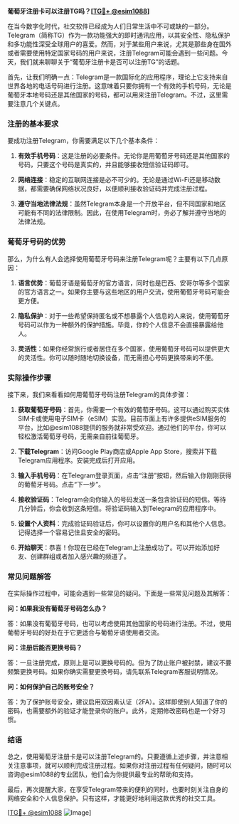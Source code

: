 **葡萄牙注册卡可以注册TG吗？[[TG💪+ @esim1088](https://t.me/s/esim1088)]**

在当今数字化时代，社交软件已经成为人们日常生活中不可或缺的一部分。Telegram（简称TG）作为一款功能强大的即时通讯应用，以其安全性、隐私保护和多功能性深受全球用户的喜爱。然而，对于某些用户来说，尤其是那些身在国外或者需要使用特定国家号码的用户来说，注册Telegram可能会遇到一些问题。今天，我们就来聊聊关于“葡萄牙注册卡是否可以注册TG”的话题。

首先，让我们明确一点：Telegram是一款国际化的应用程序，理论上它支持来自世界各地的电话号码进行注册。这意味着只要你拥有一个有效的手机号码，无论是葡萄牙本地号码还是其他国家的号码，都可以用来注册Telegram。不过，这里需要注意几个关键点。

### 注册的基本要求

要成功注册Telegram，你需要满足以下几个基本条件：

1. **有效手机号码**：这是注册的必要条件。无论你是用葡萄牙号码还是其他国家的号码，只要这个号码是真实的，并且能够接收短信验证码即可。
   
2. **网络连接**：稳定的互联网连接是必不可少的。无论是通过Wi-Fi还是移动数据，都需要确保网络状况良好，以便顺利接收验证码并完成注册过程。

3. **遵守当地法律法规**：虽然Telegram本身是一个开放平台，但不同国家和地区可能有不同的法律限制。因此，在使用Telegram时，务必了解并遵守当地的法律法规。

### 葡萄牙号码的优势

那么，为什么有人会选择使用葡萄牙号码来注册Telegram呢？主要有以下几点原因：

1. **语言优势**：葡萄牙语是葡萄牙的官方语言，同时也是巴西、安哥尔等多个国家的官方语言之一。如果你主要与这些地区的用户交流，使用葡萄牙号码可能会更方便。

2. **隐私保护**：对于一些希望保持匿名或不想暴露个人信息的人来说，使用葡萄牙号码可以作为一种额外的保护措施。毕竟，你的个人信息不会直接暴露给他人。

3. **灵活性**：如果你经常旅行或者居住在多个国家，使用葡萄牙号码可以提供更大的灵活性。你可以随时随地切换设备，而无需担心号码更换带来的不便。

### 实际操作步骤

接下来，我们来看看如何用葡萄牙号码注册Telegram的具体步骤：

1. **获取葡萄牙号码**：首先，你需要一个有效的葡萄牙号码。这可以通过购买实体SIM卡或使用电子SIM卡（eSIM）实现。目前市面上有许多提供eSIM服务的平台，比如@esim1088提供的服务就非常受欢迎。通过他们的平台，你可以轻松激活葡萄牙号码，无需亲自前往葡萄牙。

2. **下载Telegram**：访问Google Play商店或Apple App Store，搜索并下载Telegram应用程序。安装完成后打开应用。

3. **输入手机号码**：在Telegram登录页面，点击“注册”按钮，然后输入你刚刚获得的葡萄牙号码。点击“下一步”。

4. **接收验证码**：Telegram会向你输入的号码发送一条包含验证码的短信。等待几分钟后，你会收到这条短信。将验证码输入到Telegram的应用程序中。

5. **设置个人资料**：完成验证码验证后，你可以设置你的用户名和其他个人信息。记得选择一个容易记住且安全的密码。

6. **开始聊天**：恭喜！你现在已经在Telegram上注册成功了。可以开始添加好友、创建群组或者加入感兴趣的频道了。

### 常见问题解答

在实际操作过程中，可能会遇到一些常见的疑问。下面是一些常见问题及其解答：

**问：如果我没有葡萄牙号码怎么办？**

答：如果没有葡萄牙号码，也可以考虑使用其他国家的号码进行注册。不过，使用葡萄牙号码的好处在于它更适合与葡萄牙语使用者交流。

**问：注册后能否更换号码？**

答：一旦注册完成，原则上是可以更换号码的。但为了防止账户被封禁，建议不要频繁更换号码。如果你确实需要更换号码，请先联系Telegram客服说明情况。

**问：如何保护自己的账号安全？**

答：为了保护账号安全，建议启用双因素认证（2FA）。这样即使别人知道了你的密码，也需要额外的验证才能登录你的账户。此外，定期修改密码也是一个好习惯。

### 结语

总之，使用葡萄牙注册卡是可以注册Telegram的。只要遵循上述步骤，并注意相关注意事项，就可以顺利完成注册过程。如果你对注册过程有任何疑问，随时可以咨询@esim1088的专业团队，他们会为你提供最专业的帮助和支持。

最后，再次提醒大家，在享受Telegram带来的便利的同时，也要时刻关注自身的网络安全和个人信息保护。只有这样，才能更好地利用这款优秀的社交工具。

[[TG💪+ @esim1088](https://t.me/s/esim1088) ![Image](https://i.postimg.cc/4NQfJmqS/Snipaste-2025-05-13-00-14-12.png)]